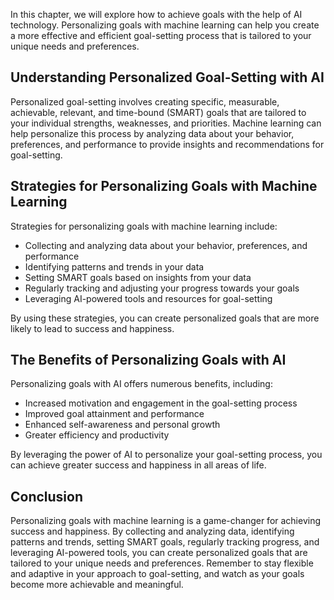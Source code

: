 

In this chapter, we will explore how to achieve goals with the help of AI technology. Personalizing goals with machine learning can help you create a more effective and efficient goal-setting process that is tailored to your unique needs and preferences.

Understanding Personalized Goal-Setting with AI
-----------------------------------------------

Personalized goal-setting involves creating specific, measurable, achievable, relevant, and time-bound (SMART) goals that are tailored to your individual strengths, weaknesses, and priorities. Machine learning can help personalize this process by analyzing data about your behavior, preferences, and performance to provide insights and recommendations for goal-setting.

Strategies for Personalizing Goals with Machine Learning
--------------------------------------------------------

Strategies for personalizing goals with machine learning include:

* Collecting and analyzing data about your behavior, preferences, and performance
* Identifying patterns and trends in your data
* Setting SMART goals based on insights from your data
* Regularly tracking and adjusting your progress towards your goals
* Leveraging AI-powered tools and resources for goal-setting

By using these strategies, you can create personalized goals that are more likely to lead to success and happiness.

The Benefits of Personalizing Goals with AI
-------------------------------------------

Personalizing goals with AI offers numerous benefits, including:

* Increased motivation and engagement in the goal-setting process
* Improved goal attainment and performance
* Enhanced self-awareness and personal growth
* Greater efficiency and productivity

By leveraging the power of AI to personalize your goal-setting process, you can achieve greater success and happiness in all areas of life.

Conclusion
----------

Personalizing goals with machine learning is a game-changer for achieving success and happiness. By collecting and analyzing data, identifying patterns and trends, setting SMART goals, regularly tracking progress, and leveraging AI-powered tools, you can create personalized goals that are tailored to your unique needs and preferences. Remember to stay flexible and adaptive in your approach to goal-setting, and watch as your goals become more achievable and meaningful.


